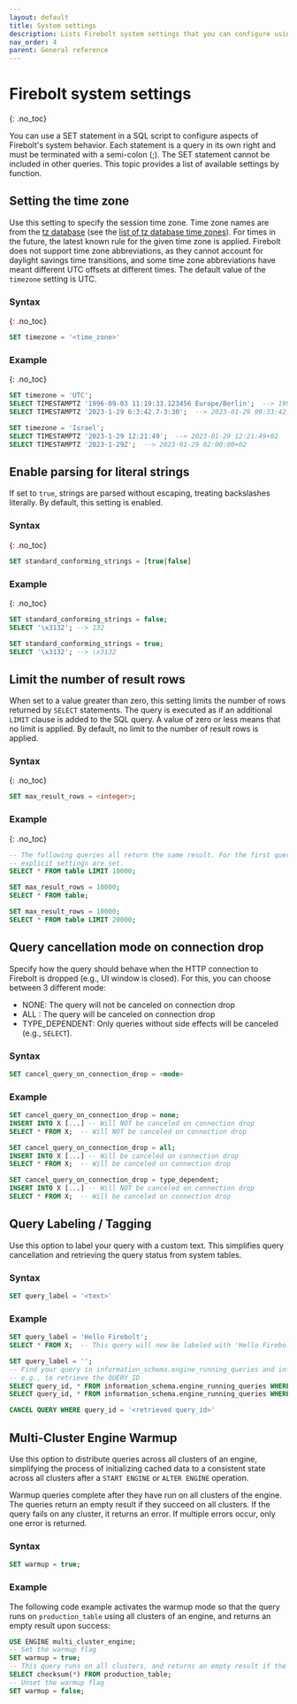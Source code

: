 ```yaml
---
layout: default
title: System settings
description: Lists Firebolt system settings that you can configure using SQL.
nav_order: 4
parent: General reference
---
```


# Firebolt system settings

{: .no_toc}

You can use a SET statement in a SQL script to configure aspects of Firebolt's system behavior. Each statement is a query in its own right and must be terminated with a semi-colon (;). The SET statement cannot be included in other queries. This topic provides a list of available settings by function.

## Setting the time zone

Use this setting to specify the session time zone. Time zone names are from the [tz database](http://www.iana.org/time-zones) (see the [list of tz database time zones](http://en.wikipedia.org/wiki/List_of_tz_database_time_zones)). For times in the future, the latest known rule for the given time zone is applied. Firebolt does not support time zone abbreviations, as they cannot account for daylight savings time transitions, and some time zone abbreviations have meant different UTC offsets at different times. The default value of the `timezone` setting is UTC. 

### Syntax

{: .no_toc}

```sql
SET timezone = '<time_zone>'
```

### Example

{: .no_toc}

```sql
SET timezone = 'UTC';
SELECT TIMESTAMPTZ '1996-09-03 11:19:33.123456 Europe/Berlin';  --> 1996-09-03 09:19:33.123456+00
SELECT TIMESTAMPTZ '2023-1-29 6:3:42.7-3:30';  --> 2023-01-29 09:33:42.7+00

SET timezone = 'Israel';
SELECT TIMESTAMPTZ '2023-1-29 12:21:49';  --> 2023-01-29 12:21:49+02
SELECT TIMESTAMPTZ '2023-1-29Z';  --> 2023-01-29 02:00:00+02
```

## Enable parsing for literal strings

If set to `true`, strings are parsed without escaping, treating backslashes literally. By default, this setting is enabled. 


### Syntax

{: .no_toc}

```sql
SET standard_conforming_strings = [true|false]
```

### Example

{: .no_toc}

```sql
SET standard_conforming_strings = false;
SELECT '\x3132'; --> 132

SET standard_conforming_strings = true;
SELECT '\x3132'; --> \x3132
```

## Limit the number of result rows

When set to a value greater than zero, this setting limits the number of rows returned by `SELECT` statements. The query is executed as if an additional `LIMIT` clause is added to the SQL query. A value of zero or less means that no limit is applied. By default, no limit to the number of result rows is applied.

### Syntax

{: .no_toc}

```sql
SET max_result_rows = <integer>;
```

### Example

{: .no_toc}

```sql
-- The following queries all return the same result. For the first query, no
-- explicit settings are set.
SELECT * FROM table LIMIT 10000;

SET max_result_rows = 10000;
SELECT * FROM table;

SET max_result_rows = 10000;
SELECT * FROM table LIMIT 20000;

```

## Query cancellation mode on connection drop

Specify how the query should behave when the HTTP connection to Firebolt is dropped (e.g., UI window is closed). For this, you can choose between 3 different mode:
- NONE: The query will not be canceled on connection drop
- ALL : The query will be canceled on connection drop
- TYPE_DEPENDENT: Only queries without side effects will be canceled (e.g., `SELECT`). 

### Syntax
```sql
SET cancel_query_on_connection_drop = <mode>
```

### Example

```sql
SET cancel_query_on_connection_drop = none;
INSERT INTO X [...] -- Will NOT be canceled on connection drop
SELECT * FROM X;  -- Will NOT be canceled on connection drop

SET cancel_query_on_connection_drop = all;
INSERT INTO X [...] -- Will be canceled on connection drop
SELECT * FROM X;  -- Will be canceled on connection drop

SET cancel_query_on_connection_drop = type_dependent;
INSERT INTO X [...] -- Will NOT be canceled on connection drop
SELECT * FROM X;  -- Will be canceled on connection drop
```

## Query Labeling / Tagging

Use this option to label your query with a custom text. This simplifies query cancellation and retrieving the query status from system tables.

### Syntax
```sql
SET query_label = '<text>'
```

### Example

```sql
SET query_label = 'Hello Firebolt';
SELECT * FROM X;  -- This query will now be labeled with 'Hello Firebolt'

SET query_label = '';
-- Find your query in information_schema.engine_running_queries and information_schema.engine_query_history
-- e.g., to retrieve the QUERY_ID
SELECT query_id, * FROM information_schema.engine_running_queries WHERE query_label = 'Hello Firebolt'
SELECT query_id, * FROM information_schema.engine_running_queries WHERE query_label = 'Hello Firebolt'

CANCEL QUERY WHERE query_id = '<retrieved query_id>'
```

## Multi-Cluster Engine Warmup

Use this option to distribute queries across all clusters of an engine, simplifying the process of initializing cached data to a consistent state across all clusters after a `START ENGINE` or `ALTER ENGINE` operation.

Warmup queries complete after they have run on all clusters of the engine. The queries return an empty result if they succeed on all clusters. If the query fails on any cluster, it returns an error. If multiple errors occur, only one error is returned. 

### Syntax

```sql
SET warmup = true;
```

### Example 
The following code example activates the warmup mode so that the query runs on `production_table` using all clusters of an engine, and returns an empty result upon success:
```sql
USE ENGINE multi_cluster_engine;
-- Set the warmup flag
SET warmup = true;
-- This query runs on all clusters, and returns an empty result if the query succeeds on all clusters. 
SELECT checksum(*) FROM production_table;
-- Unset the warmup flag
SET warmup = false;
```
